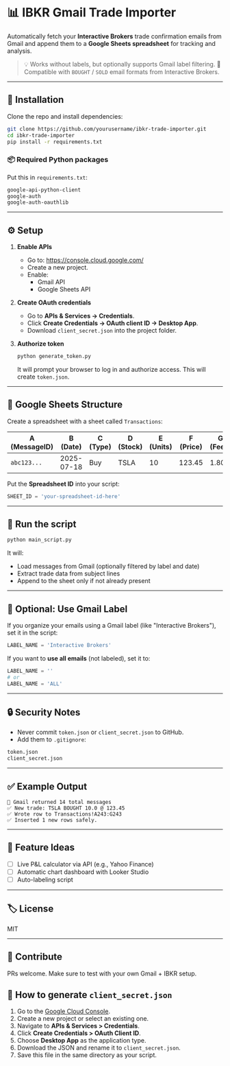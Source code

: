 # 📊 IBKR Gmail Trade Importer

Automatically fetch your **Interactive Brokers** trade confirmation emails from Gmail and append them to a **Google Sheets spreadsheet** for tracking and analysis.

> 💡 Works without labels, but optionally supports Gmail label filtering.
> 🎯 Compatible with `BOUGHT` / `SOLD` email formats from Interactive Brokers.

---

## 🔧 Installation

Clone the repo and install dependencies:

```bash
git clone https://github.com/yourusername/ibkr-trade-importer.git
cd ibkr-trade-importer
pip install -r requirements.txt
```

### 📦 Required Python packages

Put this in `requirements.txt`:

```txt
google-api-python-client
google-auth
google-auth-oauthlib
```

---

## ⚙️ Setup

1. **Enable APIs**
   - Go to: https://console.cloud.google.com/
   - Create a new project.
   - Enable:
     - Gmail API
     - Google Sheets API

2. **Create OAuth credentials**
   - Go to **APIs & Services → Credentials**.
   - Click **Create Credentials → OAuth client ID → Desktop App**.
   - Download `client_secret.json` into the project folder.

3. **Authorize token**
   ```bash
   python generate_token.py
   ```
   It will prompt your browser to log in and authorize access.
   This will create `token.json`.

---

## 📁 Google Sheets Structure

Create a spreadsheet with a sheet called `Transactions`:

| A (MessageID) | B (Date) | C (Type) | D (Stock) | E (Units) | F (Price) | G (Fees) |
|---------------|----------|----------|-----------|-----------|-----------|----------|
| `abc123...`   | 2025-07-18 | Buy     | TSLA      | 10        | 123.45    | 1.80     |

Put the **Spreadsheet ID** into your script:
```python
SHEET_ID = 'your-spreadsheet-id-here'
```

---

## 🚀 Run the script

```bash
python main_script.py
```

It will:
- Load messages from Gmail (optionally filtered by label and date)
- Extract trade data from subject lines
- Append to the sheet only if not already present

---

## 📌 Optional: Use Gmail Label

If you organize your emails using a Gmail label (like "Interactive Brokers"), set it in the script:

```python
LABEL_NAME = 'Interactive Brokers'
```

If you want to **use all emails** (not labeled), set it to:

```python
LABEL_NAME = ''
# or
LABEL_NAME = 'ALL'
```

---

## 🔒 Security Notes

- Never commit `token.json` or `client_secret.json` to GitHub.
- Add them to `.gitignore`:
```txt
token.json
client_secret.json
```

---

## ✅ Example Output

```
📩 Gmail returned 14 total messages
✅ New trade: TSLA BOUGHT 10.0 @ 123.45
✅ Wrote row to Transactions!A243:G243
✅ Inserted 1 new rows safely.
```

---

## 🧠 Feature Ideas

- [ ] Live P&L calculator via API (e.g., Yahoo Finance)
- [ ] Automatic chart dashboard with Looker Studio
- [ ] Auto-labeling script

---

## 🏷️ License

MIT

---

## 🤝 Contribute

PRs welcome. Make sure to test with your own Gmail + IBKR setup.

## 🔐 How to generate `client_secret.json`

1. Go to the [Google Cloud Console](https://console.cloud.google.com/).
2. Create a new project or select an existing one.
3. Navigate to **APIs & Services > Credentials**.
4. Click **Create Credentials > OAuth Client ID**.
5. Choose **Desktop App** as the application type.
6. Download the JSON and rename it to `client_secret.json`.
7. Save this file in the same directory as your script.
